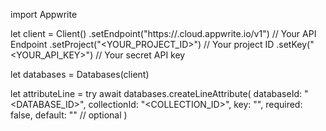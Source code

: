 import Appwrite

let client = Client()
    .setEndpoint("https://<REGION>.cloud.appwrite.io/v1") // Your API Endpoint
    .setProject("<YOUR_PROJECT_ID>") // Your project ID
    .setKey("<YOUR_API_KEY>") // Your secret API key

let databases = Databases(client)

let attributeLine = try await databases.createLineAttribute(
    databaseId: "<DATABASE_ID>",
    collectionId: "<COLLECTION_ID>",
    key: "",
    required: false,
    default: "" // optional
)

